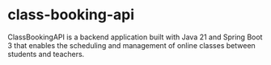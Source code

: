 # class-booking-api
ClassBookingAPI is a backend application built with Java 21 and Spring Boot 3 that enables the scheduling and management of online classes between students and teachers.
